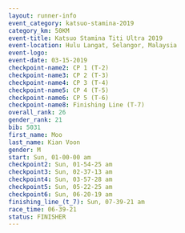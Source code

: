 ```yaml
---
layout: runner-info 
event_category: katsuo-stamina-2019 
category_km: 50KM 
event-title: Katsuo Stamina Titi Ultra 2019 
event-location: Hulu Langat, Selangor, Malaysia 
event-logo: 
event-date: 03-15-2019 
checkpoint-name2: CP 1 (T-2) 
checkpoint-name3: CP 2 (T-3) 
checkpoint-name4: CP 3 (T-4) 
checkpoint-name5: CP 4 (T-5) 
checkpoint-name6: CP 5 (T-6) 
checkpoint-name8: Finishing Line (T-7) 
overall_rank: 26
gender_rank: 21
bib: 5031
first_name: Moo
last_name: Kian Voon
gender: M
start: Sun, 01-00-00 am
checkpoint2: Sun, 01-54-25 am
checkpoint3: Sun, 02-37-13 am
checkpoint4: Sun, 03-57-28 am
checkpoint5: Sun, 05-22-25 am
checkpoint6: Sun, 06-20-19 am
finishing_line_(t_7): Sun, 07-39-21 am
race_time: 06-39-21
status: FINISHER
---
```

